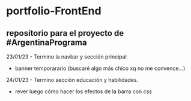 # portfolio-FrontEnd

## repositorio para el proyecto de #ArgentinaPrograma

23/01/23 - Termino la navbar y sección principal
 - banner temporarario (buscaré algo más chico xq no me convence...)

24/01/23 - Termino sección educación y habilidades.
 - rever luego cómo hacer los efectos de la barra con css